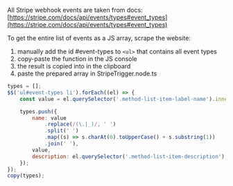 All Stripe webhook events are taken from docs:
[https://stripe.com/docs/api/events/types#event_types](https://stripe.com/docs/api/events/types#event_types)

To get the entire list of events as a JS array, scrape the website:

1.  manually add the id #event-types to `<ul>` that contains all event types
2.  copy-paste the function in the JS console
3.  the result is copied into in the clipboard
4.  paste the prepared array in StripeTrigger.node.ts

```js
types = [];
$$('ul#event-types li').forEach((el) => {
	const value = el.querySelector('.method-list-item-label-name').innerText;

	types.push({
		name: value
			.replace(/(\.|_)/, ' ')
			.split(' ')
			.map((s) => s.charAt(0).toUpperCase() + s.substring(1))
			.join(' '),
		value,
		description: el.querySelector('.method-list-item-description').innerText,
	});
});
copy(types);
```
